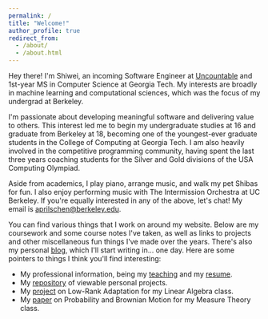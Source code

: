 ```yaml
---
permalink: /
title: "Welcome!"
author_profile: true
redirect_from: 
  - /about/
  - /about.html
---
```


Hey there! I'm Shiwei, an incoming Software Engineer at [Uncountable](https://www.uncountable.com/) and 1st-year MS in Computer Science at Georgia Tech. My interests are broadly in machine learning and computational sciences, which was the focus of my undergrad at Berkeley.

I'm passionate about developing meaningful software and delivering value to others. This interest led me to begin my undergraduate studies at 16 and graduate from Berkeley at 18, becoming one of the youngest-ever graduate students in the College of Computing at Georgia Tech. I am also heavily involved in the competitive programming community, having spent the last three years coaching students for the Silver and Gold divisions of the USA Computing Olympiad. 

Aside from academics, I play piano, arrange music, and walk my pet Shibas for fun. I also enjoy performing music with The Intermission Orchestra at UC Berkeley. If you're equally interested in any of the above, let's chat! My email is [aprilschen@berkeley.edu](mailto:aprilschen@berkeley.edu).

You can find various things that I work on around my website. Below are my coursework and some course notes I've taken, as well as links to projects and other miscellaneous fun things I've made over the years. There's also my personal [blog](/year-archive), which I'll start writing in... one day. Here are some pointers to things I think you'll find interesting:

 - My professional information, being my [teaching](/teaching) and my [resume](/files/shiwei_chen_resume.pdf).
 - My [repository](https://github.com/aprilschen) of viewable personal projects.
 - My [project](/files/LoRA_LinAlg.pdf) on Low-Rank Adaptation for my Linear Algebra class.
 - My [paper](/files/Math710final.pdf) on Probability and Brownian Motion for my Measure Theory class.